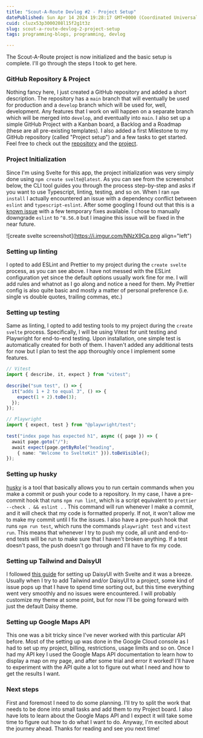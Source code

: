 ```yaml
---
title: "Scout-A-Route Devlog #2 - Project Setup"
datePublished: Sun Apr 14 2024 19:28:17 GMT+0000 (Coordinated Universal Time)
cuid: cluzx53p3000208l15f2g1t3z
slug: scout-a-route-devlog-2-project-setup
tags: programming-blogs, programming, devlog

---
```


The Scout-A-Route project is now initialized and the basic setup is complete. I'll go through the steps I took to get here.

### **GitHub Repository & Project**

Nothing fancy here, I just created a GitHub repository and added a short description. The repository has a `main` branch that will eventually be used for production and a `develop` branch which will be used for, well, development. Any features that I work on will happen on a separate branch which will be merged into `develop`, and eventually into `main`. I also set up a simple GitHub Project with a Kanban board, a Backlog and a Roadmap (these are all pre-existing templates). I also added a first Milestone to my GitHub repository (called "Project setup") and a few tasks to get started. Feel free to check out the [repository](https://github.com/ioanat94/scout-a-route) and the [project](https://github.com/users/ioanat94/projects/4/).

### **Project Initialization**

Since I'm using Svelte for this app, the project initialization was very simply done using `npm create svelte@latest`. As you can see from the screenshot below, the CLI tool guides you through the process step-by-step and asks if you want to use Typescript, linting, testing, and so on. When I ran `npm install` I actually encountered an issue with a dependency conflict between `eslint` and `typescript-eslint`. After some googling I found out that this is a [known issue](https://github.com/sveltejs/kit/issues/12105) with a few temporary fixes available. I chose to manually downgrade `eslint` to `^8.56.0` but I imagine this issue will be fixed in the near future.

![create svelte screenshot](https://i.imgur.com/NNzX9Cq.png align="left")

### **Setting up linting**

I opted to add ESLint and Prettier to my project during the `create svelte` process, as you can see above. I have not messed with the ESLint configuration yet since the default options usually work fine for me. I will add rules and whatnot as I go along and notice a need for them. My Prettier config is also quite basic and mostly a matter of personal preference (i.e. single vs double quotes, trailing commas, etc.)

### **Setting up testing**

Same as linting, I opted to add testing tools to my project during the `create svelte` process. Specifically, I will be using Vitest for unit testing and Playwright for end-to-end testing. Upon installation, one simple test is automatically created for both of them. I haven't added any additional tests for now but I plan to test the app thoroughly once I implement some features.

```typescript
// Vitest
import { describe, it, expect } from "vitest";
​
describe("sum test", () => {
  it("adds 1 + 2 to equal 3", () => {
    expect(1 + 2).toBe(3);
  });
});
```

```typescript
// Playwright
import { expect, test } from "@playwright/test";
​
test("index page has expected h1", async ({ page }) => {
  await page.goto("/");
  await expect(page.getByRole("heading", 
    { name: "Welcome to SvelteKit" })).toBeVisible();
});
```

### **Setting up husky**

[husky](https://typicode.github.io/husky/) is a tool that basically allows you to run certain commands when you make a commit or push your code to a repository. In my case, I have a pre-commit hook that runs `npm run lint`, which is a script equivalent to `prettier --check . && eslint .` . This command will run whenever I make a commit, and it will check that my code is formatted properly. If not, it won't allow me to make my commit until I fix the issues. I also have a pre-push hook that runs `npm run test`, which runs the commands `playwright test` and `vitest run`. This means that whenever I try to push my code, all unit and end-to-end tests will be run to make sure that I haven't broken anything. If a test doesn't pass, the push doesn't go through and I'll have to fix my code.

### **Setting up Tailwind and DaisyUI**

I followed [this guide](https://daisyui.com/blog/how-to-install-sveltekit-and-daisyui/) for setting up DaisyUI with Svelte and it was a breeze. Usually when I try to add Tailwind and/or DaisyUI to a project, some kind of issue pops up that I have to spend time sorting out, but this time everything went very smoothly and no issues were encountered. I will probably customize my theme at some point, but for now I'll be going forward with just the default Daisy theme.

### **Setting up Google Maps API**

This one was a bit tricky since I've never worked with this particular API before. Most of the setting up was done in the Google Cloud console as I had to set up my project, billing, restrictions, usage limits and so on. Once I had my API key I used the Google Maps API documentation to learn how to display a map on my page, and after some trial and error it worked! I'll have to experiment with the API quite a lot to figure out what I need and how to get the results I want.

### **Next steps**

First and foremost I need to do some planning. I'll try to split the work that needs to be done into small tasks and add them to my Project board. I also have lots to learn about the Google Maps API and I expect it will take some time to figure out how to do what I want to do. Anyway, I'm excited about the journey ahead. Thanks for reading and see you next time!